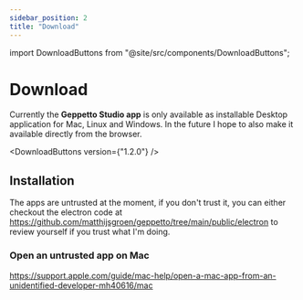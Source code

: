 ```yaml
---
sidebar_position: 2
title: "Download"
---
```


import DownloadButtons from "@site/src/components/DownloadButtons";

# Download

Currently the **Geppetto Studio app** is only available as installable Desktop application for Mac, Linux and Windows. In the future I hope to also make it available directly from the browser.

<DownloadButtons version={"1.2.0"} />

## Installation

The apps are untrusted at the moment, if you don't trust it, you can either checkout the electron code at https://github.com/matthijsgroen/geppetto/tree/main/public/electron to review yourself if you trust what I'm doing.

### Open an untrusted app on Mac

https://support.apple.com/guide/mac-help/open-a-mac-app-from-an-unidentified-developer-mh40616/mac
